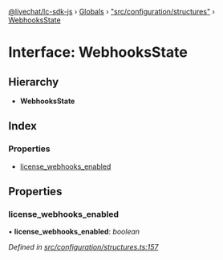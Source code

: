 [@livechat/lc-sdk-js](../README.md) › [Globals](../globals.md) › ["src/configuration/structures"](../modules/_src_configuration_structures_.md) › [WebhooksState](_src_configuration_structures_.webhooksstate.md)

# Interface: WebhooksState

## Hierarchy

* **WebhooksState**

## Index

### Properties

* [license_webhooks_enabled](_src_configuration_structures_.webhooksstate.md#license_webhooks_enabled)

## Properties

###  license_webhooks_enabled

• **license_webhooks_enabled**: *boolean*

*Defined in [src/configuration/structures.ts:157](https://github.com/livechat/lc-sdk-js/blob/228cb10/src/configuration/structures.ts#L157)*
